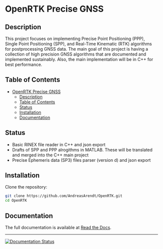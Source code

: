 # OpenRTK Precise GNSS

## Description

This project focuses on implementing Precise Point Positioning (PPP), Single Point Positioning (SPP), and Real-Time Kinematic (RTK) algorithms for postprocessing GNSS data. The main goal of this project is having a collection of high precision GNSS algorithms that are documented and implemented sustainably. Also, the main implementation will be in C++ for best performance.

## Table of Contents

- [OpenRTK Precise GNSS](#openrtk-precise-gnss)
  - [Description](#description)
  - [Table of Contents](#table-of-contents)
  - [Status](#status)
  - [Installation](#installation)
  - [Documentation](#documentation)

## Status

- Basic RINEX file reader in C++ and json export
- Drafts of SPP and PPP alrogithms in MATLAB. These will be translated and merged into the C++ main project
- Precise Ephemeris data (SP3) files parser (version d) and json export

## Installation

Clone the repository:

   ```bash
   git clone https://github.com/AndreasArendt/OpenRTK.git
   cd OpenRTK
   ```

## Documentation                                                               
The full documentation is available at [Read the Docs](https://docopenrtk.readthedocs.io).

---

[![Documentation Status](https://readthedocs.org/projects/docopenrtk/badge/?version=latest)](https://docopenrtk.readthedocs.io/en/latest/?badge=latest)
